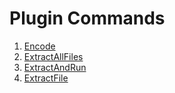 # Plugin Commands

1. [Encode](./Encode.md)
1. [ExtractAllFiles](./ExtractAllFiles.md)
1. [ExtractAndRun](./ExtractAndRun.md)
1. [ExtractFile](./ExtractFile.md)
